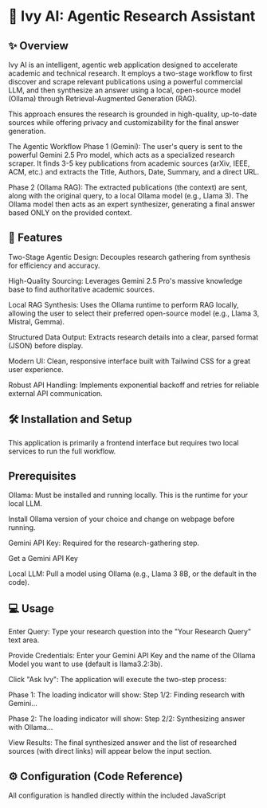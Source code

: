 <h1>🧠 Ivy AI: Agentic Research Assistant</h1>

<h2>✨ Overview</h2>
Ivy AI is an intelligent, agentic web application designed to accelerate academic and technical research. It employs a two-stage workflow to first discover and scrape relevant publications using a powerful commercial LLM, and then synthesize an answer using a local, open-source model (Ollama) through Retrieval-Augmented Generation (RAG).

This approach ensures the research is grounded in high-quality, up-to-date sources while offering privacy and customizability for the final answer generation.

The Agentic Workflow
Phase 1 (Gemini): The user's query is sent to the powerful Gemini 2.5 Pro model, which acts as a specialized research scraper. It finds 3-5 key publications from academic sources (arXiv, IEEE, ACM, etc.) and extracts the Title, Authors, Date, Summary, and a direct URL.

Phase 2 (Ollama RAG): The extracted publications (the context) are sent, along with the original query, to a local Ollama model (e.g., Llama 3). The Ollama model then acts as an expert synthesizer, generating a final answer based ONLY on the provided context.

<h2>🚀 Features</h2>
Two-Stage Agentic Design: Decouples research gathering from synthesis for efficiency and accuracy.

High-Quality Sourcing: Leverages Gemini 2.5 Pro's massive knowledge base to find authoritative academic sources.

Local RAG Synthesis: Uses the Ollama runtime to perform RAG locally, allowing the user to select their preferred open-source model (e.g., Llama 3, Mistral, Gemma).

Structured Data Output: Extracts research details into a clear, parsed format (JSON) before display.

Modern UI: Clean, responsive interface built with Tailwind CSS for a great user experience.

Robust API Handling: Implements exponential backoff and retries for reliable external API communication.

<h2>🛠️ Installation and Setup</h2>
This application is primarily a frontend interface but requires two local services to run the full workflow.

<h2>Prerequisites</h2>
Ollama: Must be installed and running locally. This is the runtime for your local LLM.

Install Ollama version of your choice and change on webpage before running.

Gemini API Key: Required for the research-gathering step.

Get a Gemini API Key

Local LLM: Pull a model using Ollama (e.g., Llama 3 8B, or the default in the code).

<h2>💻 Usage</h2>
Enter Query: Type your research question into the "Your Research Query" text area.

Provide Credentials: Enter your Gemini API Key and the name of the Ollama Model you want to use (default is llama3.2:3b).

Click "Ask Ivy": The application will execute the two-step process:

Phase 1: The loading indicator will show: Step 1/2: Finding research with Gemini...

Phase 2: The loading indicator will show: Step 2/2: Synthesizing answer with Ollama...

View Results: The final synthesized answer and the list of researched sources (with direct links) will appear below the input section.

<h2>⚙️ Configuration (Code Reference)</h2>
All configuration is handled directly within the included JavaScript <script> block.

Variable	Description	Location in Code
model	The Gemini model used for research scraping.	callGeminiApi function
ollama-model	The default local model used for RAG synthesis.	HTML input id="ollama-model"
maxRetries	The number of times the API call will retry on failure.	fetchWithBackoff function
systemInstruction	The core prompt guiding Gemini to act as a research scraper.	callGeminiApi function

Export to Sheets
<h2>🤝 Contributing</h2>
Contributions are welcome! If you have suggestions for improving the RAG prompt, optimizing the Gemini system instruction, or enhancing the UI, feel free to open an issue or submit a pull request.

<h2>📜 License</h2>
This project is licensed under the MIT License. See the LICENSE file for details.
